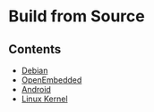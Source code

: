 <!---
---
title: Build Source for boardname
permalink: /documentation/consumer/boardname/build/
---
-->
# Build from Source

<!--- This page serves as an index for building various OS/Kernel for Board-x --->

## Contents

- [Debian](debian.md)
- [OpenEmbedded](oe.md)
- [Android](aosp.md)
- [Linux Kernel](kernel.md)
